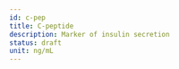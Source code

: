 ```yaml
---
id: c-pep
title: C-peptide
description: Marker of insulin secretion
status: draft
unit: ng/mL
---
```

